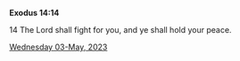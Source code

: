 **Exodus 14:14**

14 The Lord shall fight for you, and ye shall hold your peace.

[Wednesday 03-May, 2023](https://t.me/s/daily_scripture)

